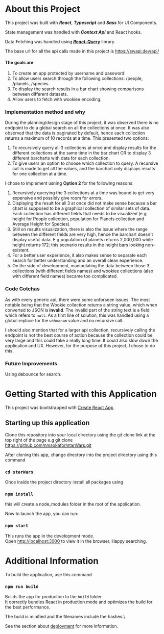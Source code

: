 # About this Project

This project was built with **_React_**, **_Typescript_** and **_Sass_** for UI Components.

State management was handled with **_Context Api_** and React hooks.

Data Fetching was handled using **_[React-Query](https://react-query.tanstack.com/)_** library.

The base url for all the api calls made in this project is https://swapi.dev/api/

#### **The goals are**

1. To create an app protected by username and password
2. To allow users search through the following collections: /people, /planets, /species.
3. To display the search results in a bar chart showing comparisons between different datasets.
4. Allow users to fetch with wookiee encoding.

### **Implementation method and why**

During the planning/design stage of this project, it was observed there is no endpoint to do a global search on all the collections at once. It was also observed that the data is paginated by default, hence each collection returns a maximum of 10 records at a time. This presented two options:

1. To recursively query all 3 collections at once and display results for the different collections at the same time in the bar chart OR to display 3 different barcharts with data for each collection.
2. To give users an option to choose which collection to query. A recursive call is made to get all the values, and the barchart only displays results for one collection at a time.

I chose to implement usning **Option 2** for the following reasons:

1. Recursively querying the 3 collections at a time was bound to get very expensive and possibly give room for errors.
2. Displaying the result for all 3 at once did not make sense because a bar chart is supposed to be a graphical collection of similar sets of data. Each collection has different fields that needs to be visualized (e.g height for People collection, population for Planets collection and Average Height for Species).
3. Still on results visualization, there is also the issue where the range between the different fields are very high, hence the barchart doesn't display useful data. E.g population of planets returns 2,000,000 while height returns 172; this scenario results in the height bars looking non-existent.
4. For a better user experience, it also makes sense to separate each search for better understanding and an overall clean experience.
5. On the side of development, manipulating the data between those 3 collections (with different fields names) and wookiee collections (also with different field names) became too complicated.

### **Code Gotchas**

As with every generic api, there were some unforseen issues. The most notable being that the Wookie collection returns a string value, which when converted to JSON is **invalid**. The invalid part of the string text is a field which refers to `null`.
As a first line of solution, this was handled using a global replace for the `whhuanan` value and no recursive call.

I should also mention that for a larger api collection, recursively calling the endpoint is not the best course of action because the collection could be very large and this could take a really long time. It could also slow down the application and UX. However, for the purpose of this project, I chose to do this.

### **Future Improvements**

Using debounce for search.

# Getting Started with this Application

This project was bootstrapped with [Create React App](https://github.com/facebook/create-react-app).

## Starting up this application

Clone this repository into your local directory using the git clone link at the top right of the page e.g git clone https://github.com/nmaokafor/starWars.git

After cloning this app, change directory into the project directory using this command

### `cd starWars`

Once inside the project directory install all packages using

### `npm install`

this will create a node_modules folder in the root of the application.

Now to launch the app, you can run:

### `npm start`

This runs the app in the development mode.\
Open [http://localhost:3000](http://localhost:3000) to view it in the browser. Happy searching.

# Additional Information

To build the application, use this command

### `npm run build`

Builds the app for production to the `build` folder.\
It correctly bundles React in production mode and optimizes the build for the best performance.

The build is minified and the filenames include the hashes.\

See the section about [deployment](https://facebook.github.io/create-react-app/docs/deployment) for more information.
